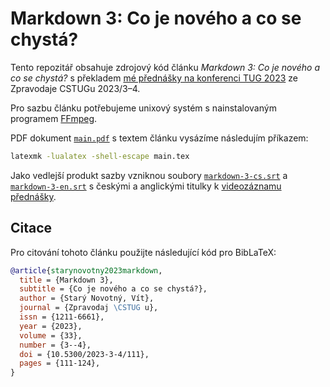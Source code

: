 # Markdown 3: Co je nového a co se chystá?

Tento repozitář obsahuje zdrojový kód článku *Markdown 3: Co je nového a co
se chystá?* s překladem [mé přednášky na konferenci TUG 2023][4] ze
Zpravodaje CSTUGu 2023/3–4.

Pro sazbu článku potřebujeme unixový systém s nainstalovaným programem
[FFmpeg][5].

PDF dokument [`main.pdf`][1] s textem článku vysázíme následujím příkazem:

``` bash
latexmk -lualatex -shell-escape main.tex
```

Jako vedlejší produkt sazby vzniknou soubory [`markdown-3-cs.srt`][2] a
[`markdown-3-en.srt`][3] s českými a anglickými titulky k [videozáznamu
přednášky][4].

 [1]: https://github.com/Witiko/markdown-3-whats-new-whats-next/releases/download/latest/main.pdf
 [2]: https://github.com/Witiko/markdown-3-whats-new-whats-next/releases/download/latest/markdown-3-cs.srt
 [3]: https://github.com/Witiko/markdown-3-whats-new-whats-next/releases/download/latest/markdown-3-en.srt
 [4]: https://youtu.be/U8XjTOhJkg0
 [5]: https://ffmpeg.org/

## Citace

Pro citování tohoto článku použijte následující kód pro BibLaTeX:

``` bib
@article{starynovotny2023markdown,
  title = {Markdown 3},
  subtitle = {Co je nového a co se chystá?},
  author = {Starý Novotný, Vít},
  journal = {Zpravodaj \CSTUG u},
  issn = {1211-6661},
  year = {2023},
  volume = {33},
  number = {3--4},
  doi = {10.5300/2023-3-4/111},
  pages = {111-124},
}
```
